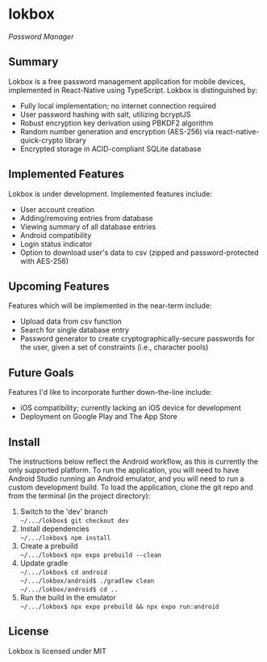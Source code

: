# lokbox

_Password Manager_

## Summary

Lokbox is a free password management application for mobile devices, implemented in React-Native using TypeScript. Lokbox is distinguished by:

- Fully local implementation; no internet connection required
- User password hashing with salt, utilizing bcryptJS
- Robust encryption key derivation using PBKDF2 algorithm
- Random number generation and encryption (AES-256) via react-native-quick-crypto library
- Encrypted storage in ACID-compliant SQLite database

## Implemented Features

Lokbox is under development. Implemented features include:

- User account creation
- Adding/removing entries from database
- Viewing summary of all database entries
- Android compatibility
- Login status indicator
- Option to download user's data to csv (zipped and password-protected with AES-256)

## Upcoming Features

Features which will be implemented in the near-term include:

- Upload data from csv function
- Search for single database entry
- Password generator to create cryptographically-secure passwords for the user, given a set of constraints (i.e., character pools)

## Future Goals

Features I'd like to incorporate further down-the-line include:

- iOS compatibility; currently lacking an iOS device for development
- Deployment on Google Play and The App Store

## Install

The instructions below reflect the Android workflow, as this is currently the only supported platform. To run the application, you will need to have Android Studio running an Android emulator, and you will need to run a custom development build. To load the application, clone the git repo and from the terminal (in the project directory):

1. Switch to the 'dev' branch  
   `~/.../lokbox$ git checkout dev`
2. Install dependencies  
   `~/.../lokbox$ npm install`
3. Create a prebuild  
   `~/.../lokbox$ npx expo prebuild --clean`
4. Update gradle  
   `~/.../lokbox$ cd android`  
   `~/.../lokbox/android$ ./gradlew clean`  
   `~/.../lokbox/android$ cd ..`
5. Run the build in the emulator  
   `~/.../lokbox$ npx expo prebuild && npx expo run:android`

## License

Lokbox is licensed under MIT
